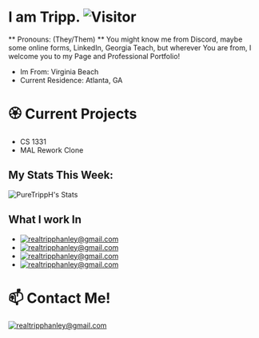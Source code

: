 #  I am Tripp.  ![Visitor](https://visitor-badge.laobi.icu/badge?page_id=PureTrippH)
** Pronouns: (They/Them) **
You might know me from Discord, maybe some online forms, LinkedIn, Georgia Teach, but wherever You are from, I welcome you to my Page and Professional Portfolio!
- Im From: Virginia Beach
- Current Residence: Atlanta, GA

# 🏵 Current Projects
- CS 1331
- MAL Rework Clone

## My Stats This Week:
![PureTrippH's Stats](https://github-readme-stats.vercel.app/api/wakatime?username=@Gem)

## What I work In
- <a href="mailto:realtripphanley@gmail.com">![realtripphanley@gmail.com](https://img.shields.io/badge/C%2B%2B-00599C?style=for-the-badge&logo=c%2B%2B&logoColor=white)</a> 
- <a href="mailto:realtripphanley@gmail.com">![realtripphanley@gmail.com](https://img.shields.io/badge/Node.js-43853D?style=for-the-badge&logo=node.js&logoColor=white)</a> 
- <a href="mailto:realtripphanley@gmail.com">![realtripphanley@gmail.com](https://img.shields.io/badge/React-20232A?style=for-the-badge&logo=react&logoColor=61DAFB)</a> 
- <a href="mailto:realtripphanley@gmail.com">![realtripphanley@gmail.com](https://img.shields.io/badge/Java-ED8B00?style=for-the-badge&logo=java&logoColor=white)</a> 


# 📫 Contact Me!
 <a href="mailto:realtripphanley@gmail.com">![realtripphanley@gmail.com](https://img.shields.io/badge/Gmail-D14836?style=for-the-badge&logo=gmail&logoColor=white)</a> 

<!--
**PureTrippH/PureTrippH** is a ✨ _special_ ✨ repository because its `README.md` (this file) appears on your GitHub profile.

Here are some ideas to get you started:



- 👯 I’m looking to collaborate on ...
- 🤔 I’m looking for help with ...
- 💬 Ask me about ...

 ...
- ⚡ Fun fact: ...
-->
